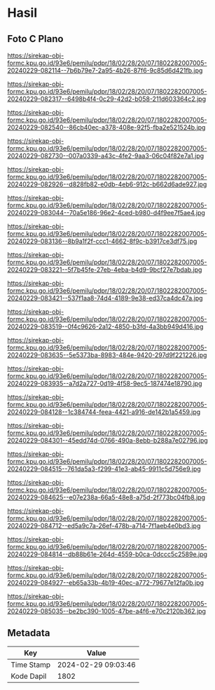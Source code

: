 # Hasil

## Foto C Plano

https://sirekap-obj-formc.kpu.go.id/93e6/pemilu/pdpr/18/02/28/20/07/1802282007005-20240229-082114--7b6b79e7-2a95-4b26-87f6-9c85d6d421fb.jpg

https://sirekap-obj-formc.kpu.go.id/93e6/pemilu/pdpr/18/02/28/20/07/1802282007005-20240229-082317--6498b4f4-0c29-42d2-b058-211d603364c2.jpg

https://sirekap-obj-formc.kpu.go.id/93e6/pemilu/pdpr/18/02/28/20/07/1802282007005-20240229-082540--86cb40ec-a378-408e-92f5-fba2e521524b.jpg

https://sirekap-obj-formc.kpu.go.id/93e6/pemilu/pdpr/18/02/28/20/07/1802282007005-20240229-082730--007a0339-a43c-4fe2-9aa3-06c04f82e7a1.jpg

https://sirekap-obj-formc.kpu.go.id/93e6/pemilu/pdpr/18/02/28/20/07/1802282007005-20240229-082926--d828fb82-e0db-4eb6-912c-b662d6ade927.jpg

https://sirekap-obj-formc.kpu.go.id/93e6/pemilu/pdpr/18/02/28/20/07/1802282007005-20240229-083044--70a5e186-96e2-4ced-b980-d4f9ee7f5ae4.jpg

https://sirekap-obj-formc.kpu.go.id/93e6/pemilu/pdpr/18/02/28/20/07/1802282007005-20240229-083136--8b9a1f2f-ccc1-4662-8f9c-b3917ce3df75.jpg

https://sirekap-obj-formc.kpu.go.id/93e6/pemilu/pdpr/18/02/28/20/07/1802282007005-20240229-083221--5f7b45fe-27eb-4eba-b4d9-9bcf27e7bdab.jpg

https://sirekap-obj-formc.kpu.go.id/93e6/pemilu/pdpr/18/02/28/20/07/1802282007005-20240229-083421--537f1aa8-74d4-4189-9e38-ed37ca4dc47a.jpg

https://sirekap-obj-formc.kpu.go.id/93e6/pemilu/pdpr/18/02/28/20/07/1802282007005-20240229-083519--0f4c9626-2a12-4850-b3fd-4a3bb949d416.jpg

https://sirekap-obj-formc.kpu.go.id/93e6/pemilu/pdpr/18/02/28/20/07/1802282007005-20240229-083635--5e5373ba-8983-484e-9420-297d9f221226.jpg

https://sirekap-obj-formc.kpu.go.id/93e6/pemilu/pdpr/18/02/28/20/07/1802282007005-20240229-083935--a7d2a727-0d19-4f58-9ec5-187474e18790.jpg

https://sirekap-obj-formc.kpu.go.id/93e6/pemilu/pdpr/18/02/28/20/07/1802282007005-20240229-084128--1c384744-feea-4421-a916-de142b1a5459.jpg

https://sirekap-obj-formc.kpu.go.id/93e6/pemilu/pdpr/18/02/28/20/07/1802282007005-20240229-084301--45edd74d-0766-490a-8ebb-b288a7e02796.jpg

https://sirekap-obj-formc.kpu.go.id/93e6/pemilu/pdpr/18/02/28/20/07/1802282007005-20240229-084515--761da5a3-f299-41e3-ab45-9911c5d756e9.jpg

https://sirekap-obj-formc.kpu.go.id/93e6/pemilu/pdpr/18/02/28/20/07/1802282007005-20240229-084625--e07e238a-66a5-48e8-a75d-2f773bc04fb8.jpg

https://sirekap-obj-formc.kpu.go.id/93e6/pemilu/pdpr/18/02/28/20/07/1802282007005-20240229-084712--ed5a9c7a-26ef-478b-a714-7f1aeb4e0bd3.jpg

https://sirekap-obj-formc.kpu.go.id/93e6/pemilu/pdpr/18/02/28/20/07/1802282007005-20240229-084814--db88b61e-264d-4559-b0ca-0dccc5c2589e.jpg

https://sirekap-obj-formc.kpu.go.id/93e6/pemilu/pdpr/18/02/28/20/07/1802282007005-20240229-084927--eb65a33b-4b19-40ec-a772-79677e12fa0b.jpg

https://sirekap-obj-formc.kpu.go.id/93e6/pemilu/pdpr/18/02/28/20/07/1802282007005-20240229-085035--be2bc390-1005-47be-a4f6-e70c2120b362.jpg


## Metadata

| Key        | Value               |
| ---------- | ------------------- |
| Time Stamp | 2024-02-29 09:03:46 |
| Kode Dapil | 1802                |



